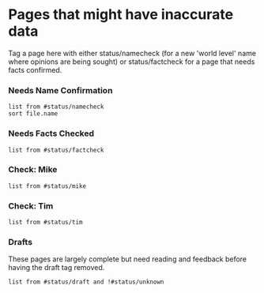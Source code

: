 # Pages that might have inaccurate data

Tag a page here with either status/namecheck (for a new 'world level' name where opinions are being sought) or status/factcheck for a page that needs facts confirmed.

### Needs Name Confirmation
```dataview
list from #status/namecheck 
sort file.name
```

### Needs Facts Checked
```dataview
list from #status/factcheck 
```
### Check: Mike
```dataview
list from #status/mike 
```

### Check: Tim
```dataview
list from #status/tim 
```
### Drafts
These pages are largely complete but need reading and feedback before having the draft tag removed. 
```dataview
list from #status/draft and !#status/unknown
```